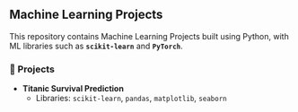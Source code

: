 ## Machine Learning Projects

This repository contains Machine Learning Projects built using Python, with ML libraries such as **`scikit-learn`** and **`PyTorch`**.

### 📂 Projects
- **Titanic Survival Prediction**
  - Libraries: `scikit-learn`, `pandas`, `matplotlib`, `seaborn`
